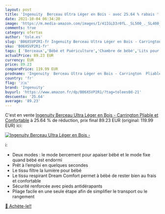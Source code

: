 ```yaml
---
layout: post
title: 'Ingenuity  Berceau Ultra Léger en Bois - avec 25.64 % rabais '
date: 2021-10-04 06:34:20
image: 'https://m.media-amazon.com/images/I/41IGLD3r0fL._SL500_._SL400_.jpg'
comments: true
category: ofertas
author: 'tole.es'
slug: 'B06XSVP2R1-fr Ingenuity Berceau Ultra Léger en Bois - Carrington Pliable...'
sku: 'B06XSVP2R1-fr'
tags: [ 'Berceaux','Bébé et Puériculture','Chambre de bébé','Lits pour nourrissons et enfants en bas âge','Matelas','Matelas et linge de lit','Matelas pour couffins et berceaux','Mobilier','ingenuity', ]
actualPrice: 89.23 EUR
currency: EUR
price: 89.23
comparePrice: 119.99 EUR
prodname: 'Ingenuity  Berceau Ultra Léger en Bois - Carrington  Pliable et Confortable'
country: 'fr'
flag: '🇫🇷'
brand: 'Ingenuity'
buyurl: 'https://www.amazon.fr/dp/B06XSVP2R1/?tag=tolees0d-21'
descuento: '25.64'
average: '89.23'
---
```


C'est en vente [Ingenuity  Berceau Ultra Léger en Bois - Carrington  Pliable et Confortable](https://www.amazon.fr/dp/B06XSVP2R1/?tag=tolees0d-21)  à  25.64 % de réduction, prix final  89.23 EUR (original: 119.99 EUR) ici:

[![Ingenuity  Berceau Ultra Léger en Bois -](https://m.media-amazon.com/images/I/41IGLD3r0fL._SL500_._SL400_.jpg)](https://www.amazon.fr/dp/B06XSVP2R1/?tag=tolees0d-21)

ℹ️:

- Deux modes : le mode bercement pour apaiser bébé et le mode fixe quand bébé est endormi
- Prêt à l’emploi en quelques secondes
- Le tissu filtre la lumière pour bébé
- Le tissu respirant Dream Comfort permet à bébé de rester bien au frais et confortable
- Sécurité renforcée avec pieds antidérapants
- Pliage facile en une seule étape afin de simplifier le transport ou le rangement

[🛒 Achète-le!!](https://www.amazon.fr/dp/B06XSVP2R1/?tag=tolees0d-21)
